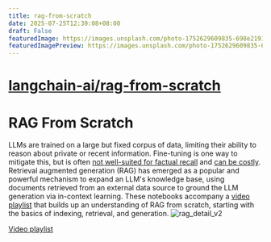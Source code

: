 ```yaml
---
title: rag-from-scratch
date: 2025-07-25T12:39:08+08:00
draft: False
featuredImage: https://images.unsplash.com/photo-1752629609835-698e219167f9?ixid=M3w0NjAwMjJ8MHwxfHJhbmRvbXx8fHx8fHx8fDE3NTM0MTgyNzd8&ixlib=rb-4.1.0
featuredImagePreview: https://images.unsplash.com/photo-1752629609835-698e219167f9?ixid=M3w0NjAwMjJ8MHwxfHJhbmRvbXx8fHx8fHx8fDE3NTM0MTgyNzd8&ixlib=rb-4.1.0
---
```


# [langchain-ai/rag-from-scratch](https://github.com/langchain-ai/rag-from-scratch)

# RAG From Scratch

LLMs are trained on a large but fixed corpus of data, limiting their ability to reason about private or recent information. Fine-tuning is one way to mitigate this, but is often [not well-suited for factual recall](https://www.anyscale.com/blog/fine-tuning-is-for-form-not-facts) and [can be costly](https://www.glean.com/blog/how-to-build-an-ai-assistant-for-the-enterprise).
Retrieval augmented generation (RAG) has emerged as a popular and powerful mechanism to expand an LLM's knowledge base, using documents retrieved from an external data source to ground the LLM generation via in-context learning. 
These notebooks accompany a [video playlist](https://youtube.com/playlist?list=PLfaIDFEXuae2LXbO1_PKyVJiQ23ZztA0x&feature=shared) that builds up an understanding of RAG from scratch, starting with the basics of indexing, retrieval, and generation. 
![rag_detail_v2](https://github.com/langchain-ai/rag-from-scratch/assets/122662504/54a2d76c-b07e-49e7-b4ce-fc45667360a1)
 
[Video playlist](https://www.youtube.com/playlist?list=PLfaIDFEXuae2LXbO1_PKyVJiQ23ZztA0x)